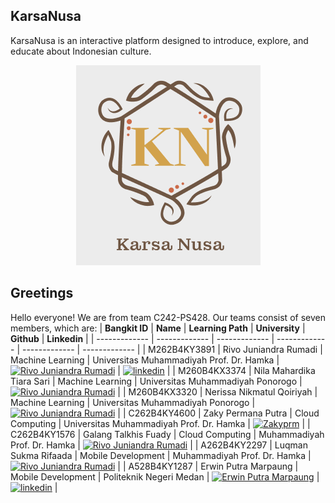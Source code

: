 ## KarsaNusa
KarsaNusa is an interactive platform designed to introduce, explore, and educate about Indonesian culture. 
<p align="center">
  <img src="https://github.com/KarsaNusa/.github/blob/main/profile/assets/logo.png" />
</p>


## Greetings
Hello everyone! We are from team C242-PS428. Our teams consist of seven members, which are:
| **Bangkit ID**  | **Name** |  **Learning Path** | **University** | **Github** | **Linkedin** | 
| ------------- | -------------  | -------------  | -------------  | ------------- | ------------- |
| M262B4KY3891  | Rivo Juniandra Rumadi  | Machine Learning   | Universitas Muhammadiyah Prof. Dr. Hamka  | [![Rivo Juniandra Rumadi](https://skillicons.dev/icons?i=github)](https://github.com/Leon24k)  | [![linkedin](https://img.shields.io/badge/linkedin-0A66C2?style=for-the-badge&logo=linkedin&logoColor=white)](https://www.linkedin.com/in/rumadirivo/) |
| M260B4KX3374  | Nila Mahardika Tiara Sari  | Machine Learning   | Universitas Muhammadiyah Ponorogo    | [![Rivo Juniandra Rumadi](https://skillicons.dev/icons?i=github)]() |
| M260B4KX3320  | Nerissa Nikmatul Qoiriyah  | Machine Learning   | Universitas Muhammadiyah Ponorogo    | [![Rivo Juniandra Rumadi](https://skillicons.dev/icons?i=github)]()   |
| C262B4KY4600  | Zaky Permana Putra  | Cloud Computing   | Universitas Muhammadiyah Prof. Dr. Hamka  | [![Zakyprm](https://skillicons.dev/icons?i=github)](https://github.com/zakyprm) |
| C262B4KY1576  | Galang Talkhis Fuady   | Cloud Computing  | Muhammadiyah Prof. Dr. Hamka    | [![Rivo Juniandra Rumadi](https://skillicons.dev/icons?i=github)]()  |
| A262B4KY2297  | Luqman Sukma Rifaada  | Mobile Development   | Muhammadiyah Prof. Dr. Hamka    |  [![Rivo Juniandra Rumadi](https://skillicons.dev/icons?i=github)]() |
| A528B4KY1287  | Erwin Putra Marpaung   | Mobile Development   | Politeknik Negeri Medan  | [![Erwin Putra Marpaung](https://skillicons.dev/icons?i=github)](https://github.com/teungku-lak-beuras) | [![linkedin](https://img.shields.io/badge/linkedin-0A66C2?style=for-the-badge&logo=linkedin&logoColor=white)](https://www.linkedin.com/in/erwin-putra-marpaung/) |
<!--

<!--

**Here are some ideas to get you started:**

🙋‍♀️ A short introduction - what is your organization all about?
🌈 Contribution guidelines - how can the community get involved?
👩‍💻 Useful resources - where can the community find your docs? Is there anything else the community should know?
🍿 Fun facts - what does your team eat for breakfast?
🧙 Remember, you can do mighty things with the power of [Markdown](https://docs.github.com/github/writing-on-github/getting-started-with-writing-and-formatting-on-github/basic-writing-and-formatting-syntax)
-->

